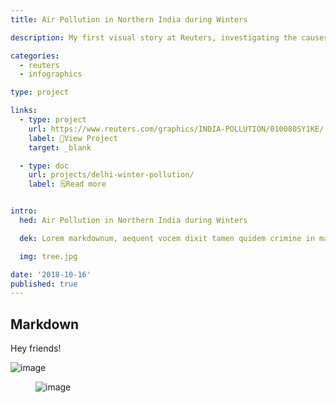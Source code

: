 ```yaml
---
title: Air Pollution in Northern India during Winters

description: My first visual story at Reuters, investigating the causes behind the air quality crisis in northern India every winter and its extent, using data collected from air quality monitors, satellite imagery from NASA and photographic evidence.

categories:
  - reuters
  - infographics

type: project

links: 
  - type: project
    url: https://www.reuters.com/graphics/INDIA-POLLUTION/010080SY1KE/
    label: 🔗View Project
    target: _blank

  - type: doc
    url: projects/delhi-winter-pollution/
    label: 🗒️Read more


intro:
  hed: Air Pollution in Northern India during Winters

  dek: Lorem markdownum, aequent vocem dixit tamen quidem crimine in maris protinus moror telluris magno, marinae Latonae. Opaca tamquam ligari! Proxima bellare te tractata Atrides exercet.

  img: tree.jpg

date: '2018-10-16'
published: true
---
```




## Markdown

<script>
  import Container from '$lib/components/ui/Container/index.svelte';


</script>


<Container width="sm">

Hey friends! 


![image](/media/tree.jpg)


</Container>


<figure>

![image](/media/page.png)

</figure>